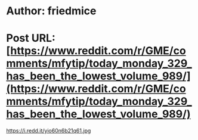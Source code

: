 # Author: friedmice
# Post URL: [https://www.reddit.com/r/GME/comments/mfytip/today_monday_329_has_been_the_lowest_volume_989/](https://www.reddit.com/r/GME/comments/mfytip/today_monday_329_has_been_the_lowest_volume_989/)


https://i.redd.it/yio60n6b21q61.jpg